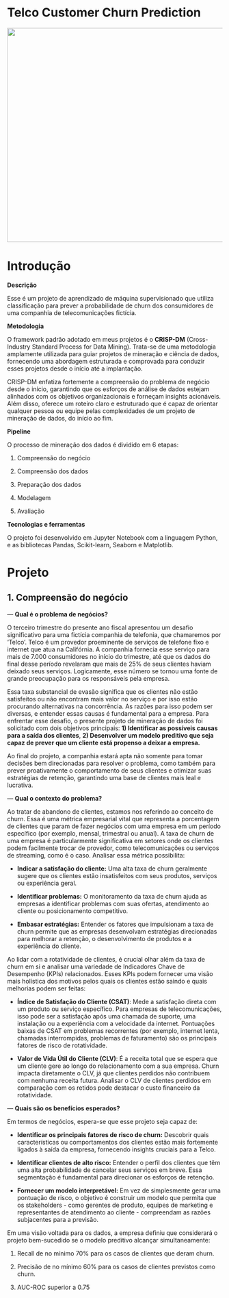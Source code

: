 # Telco Customer Churn Prediction
<img src="[https://exemplo.com/logo.png](https://github.com/beatriz-and-data/Customer-Churn-Prediction/blob/master/images/heading.png?raw=true)" width="1000" height="500">

# Introdução

**Descrição**

Esse é um projeto de aprendizado de máquina supervisionado que utiliza classificação para prever a probabilidade de churn dos consumidores de uma companhia de telecomunicações fictícia.

**Metodologia**

O framework padrão adotado em meus projetos é o **CRISP-DM** (Cross-Industry Standard Process for Data Mining). Trata-se de uma metodologia amplamente utilizada para guiar projetos de mineração e ciência de dados, fornecendo uma abordagem estruturada e comprovada para conduzir esses projetos desde o início até a implantação.      

CRISP-DM enfatiza fortemente a compreensão do problema de negócio desde o início, garantindo que os esforços de análise de dados estejam alinhados com os objetivos organizacionais e forneçam insights acionáveis. Além disso, oferece um roteiro claro e estruturado que é capaz de orientar qualquer pessoa ou equipe pelas complexidades de um projeto de mineração de dados, do início ao fim.

**Pipeline**

O processo de mineração dos dados é dividido em 6 etapas:
1.  Compreensão do negócio
2.  Compreensão dos dados
    
3.  Preparação dos dados
    
4.  Modelagem
    
5.  Avaliação
    

**Tecnologias e ferramentas**

O projeto foi desenvolvido em Jupyter Notebook com a linguagem Python, e as bibliotecas Pandas, Scikit-learn, Seaborn e Matplotlib.

# Projeto

## 1. Compreensão do negócio

  

— **Qual é o problema de negócios?**

O terceiro trimestre do presente ano fiscal apresentou um desafio significativo para uma fictícia companhia de telefonia, que chamaremos por ‘Telco’. Telco é um provedor proeminente de serviços de telefone fixo e internet que atua na Califórnia. A companhia fornecia esse serviço para mais de 7.000 consumidores no início do trimestre, até que os dados do final desse período revelaram que mais de 25% de seus clientes haviam deixado seus serviços. Logicamente, esse número se tornou uma fonte de grande preocupação para os responsáveis pela empresa.

  

Essa taxa substancial de evasão significa que os clientes não estão satisfeitos ou não encontram mais valor no serviço e por isso estão procurando alternativas na concorrência. As razões para isso podem ser diversas, e entender essas causas é fundamental para a empresa. Para enfrentar esse desafio, o presente projeto de mineração de dados foi solicitado com dois objetivos principais: **1) Identificar as possíveis causas para a saída dos clientes**, **2) Desenvolver um modelo preditivo que seja capaz de prever que um cliente está propenso a deixar a empresa.**

  

Ao final do projeto, a companhia estará apta não somente para tomar decisões bem direcionadas para resolver o problema, como também para prever proativamente o comportamento de seus clientes e otimizar suas estratégias de retenção, garantindo uma base de clientes mais leal e lucrativa.

  

— **Qual o contexto do problema?**

Ao tratar de abandono de clientes, estamos nos referindo ao conceito de churn. Essa é uma métrica empresarial vital que representa a porcentagem de clientes que param de fazer negócios com uma empresa em um período específico (por exemplo, mensal, trimestral ou anual). A taxa de churn de uma empresa é particularmente significativa em setores onde os clientes podem facilmente trocar de provedor, como telecomunicações ou serviços de streaming, como é o caso. Analisar essa métrica possibilita:

  

-   **Indicar a satisfação do cliente:** Uma alta taxa de churn geralmente sugere que os clientes estão insatisfeitos com seus produtos, serviços ou experiência geral.
    
-   **Identificar problemas:** O monitoramento da taxa de churn ajuda as empresas a identificar problemas com suas ofertas, atendimento ao cliente ou posicionamento competitivo.
    
-   **Embasar estratégias:** Entender os fatores que impulsionam a taxa de churn permite que as empresas desenvolvam estratégias direcionadas para melhorar a retenção, o desenvolvimento de produtos e a experiência do cliente.
    

  

Ao lidar com a rotatividade de clientes, é crucial olhar além da taxa de churn em si e analisar uma variedade de Indicadores Chave de Desempenho (KPIs) relacionados. Esses KPIs podem fornecer uma visão mais holística dos motivos pelos quais os clientes estão saindo e quais melhorias podem ser feitas:

  

-   **Índice de Satisfação do Cliente (CSAT)**: Mede a satisfação direta com um produto ou serviço específico. Para empresas de telecomunicações, isso pode ser a satisfação após uma chamada de suporte, uma instalação ou a experiência com a velocidade da internet. Pontuações baixas de CSAT em problemas recorrentes (por exemplo, internet lenta, chamadas interrompidas, problemas de faturamento) são os principais fatores de risco de rotatividade.
    
-   **Valor de Vida Útil do Cliente (CLV)**: É a receita total que se espera que um cliente gere ao longo do relacionamento com a sua empresa. Churn impacta diretamente o CLV, já que clientes perdidos não contribuem com nenhuma receita futura. Analisar o CLV de clientes perdidos em comparação com os retidos pode destacar o custo financeiro da rotatividade.
    

  
  

— **Quais são os benefícios esperados?**

Em termos de negócios, espera-se que esse projeto seja capaz de:

  

-   **Identificar os principais fatores de risco de churn:** Descobrir quais características ou comportamentos dos clientes estão mais fortemente ligados à saída da empresa, fornecendo insights cruciais para a Telco.
    
-   **Identificar clientes de alto risco:** Entender o perfil dos clientes que têm uma alta probabilidade de cancelar seus serviços em breve. Essa segmentação é fundamental para direcionar os esforços de retenção.
    
- **Fornecer um modelo interpretável:** Em vez de simplesmente gerar uma pontuação de risco, o objetivo é construir um modelo que permita que os stakeholders - como gerentes de produto, equipes de marketing e representantes de atendimento ao cliente - compreendam as razões subjacentes para a previsão.
  

Em uma visão voltada para os dados, a empresa definiu que considerará o projeto bem-sucedido se o modelo preditivo alcançar simultaneamente:

  

1.  Recall de no mínimo 70% para os casos de clientes que deram churn.
    
2.  Precisão de no mínimo 60% para os casos de clientes previstos como churn.
    
3.  AUC-ROC superior a 0.75
    

  
